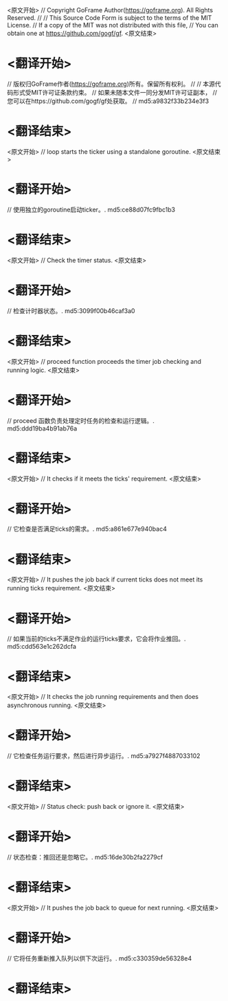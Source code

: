 
<原文开始>
// Copyright GoFrame Author(https://goframe.org). All Rights Reserved.
//
// This Source Code Form is subject to the terms of the MIT License.
// If a copy of the MIT was not distributed with this file,
// You can obtain one at https://github.com/gogf/gf.
<原文结束>

# <翻译开始>
// 版权归GoFrame作者(https://goframe.org)所有。保留所有权利。
//
// 本源代码形式受MIT许可证条款约束。
// 如果未随本文件一同分发MIT许可证副本，
// 您可以在https://github.com/gogf/gf处获取。
// md5:a9832f33b234e3f3
# <翻译结束>


<原文开始>
// loop starts the ticker using a standalone goroutine.
<原文结束>

# <翻译开始>
// 使用独立的goroutine启动ticker。. md5:ce88d07fc9fbc1b3
# <翻译结束>


<原文开始>
// Check the timer status.
<原文结束>

# <翻译开始>
// 检查计时器状态。. md5:3099f00b46caf3a0
# <翻译结束>


<原文开始>
// proceed function proceeds the timer job checking and running logic.
<原文结束>

# <翻译开始>
// proceed 函数负责处理定时任务的检查和运行逻辑。. md5:ddd19ba4b91ab76a
# <翻译结束>


<原文开始>
// It checks if it meets the ticks' requirement.
<原文结束>

# <翻译开始>
// 它检查是否满足ticks的需求。. md5:a861e677e940bac4
# <翻译结束>


<原文开始>
// It pushes the job back if current ticks does not meet its running ticks requirement.
<原文结束>

# <翻译开始>
// 如果当前的ticks不满足作业的运行ticks要求，它会将作业推回。. md5:cdd563e1c262dcfa
# <翻译结束>


<原文开始>
// It checks the job running requirements and then does asynchronous running.
<原文结束>

# <翻译开始>
// 它检查任务运行要求，然后进行异步运行。. md5:a7927f4887033102
# <翻译结束>


<原文开始>
// Status check: push back or ignore it.
<原文结束>

# <翻译开始>
// 状态检查：推回还是忽略它。. md5:16de30b2fa2279cf
# <翻译结束>


<原文开始>
// It pushes the job back to queue for next running.
<原文结束>

# <翻译开始>
// 它将任务重新推入队列以供下次运行。. md5:c330359de56328e4
# <翻译结束>

